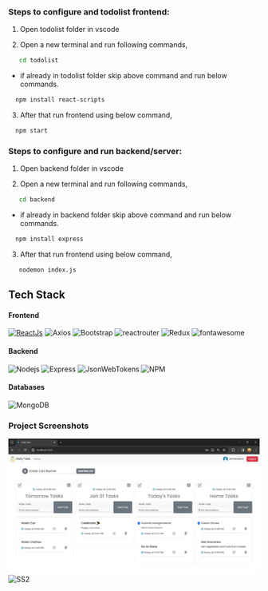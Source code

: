 ### Steps to configure and todolist frontend:

1. Open todolist folder in vscode 

2. Open a new terminal and run following commands,

```bash
   cd todolist
```
- if already in todolist folder skip above command and run below commands.

```bash
  npm install react-scripts
```

3. After that run frontend using below command,

```bash
  npm start
```

### Steps to configure and run backend/server:

1. Open backend folder in vscode 

2. Open a new terminal and run following commands,

```bash
   cd backend
```
- if already in backend folder skip above command and run below commands.

```bash
  npm install express
```

3. After that run frontend using below command,

```bash
   nodemon index.js
```

## Tech Stack

#### Frontend
[![ReactJs](https://img.shields.io/badge/react-%2320232a.svg?style=for-the-badge&logo=react&logoColor=%2361DAFB)](https://github.com/DurgeshBhoye/Instagram-Clone-App)
![Axios](https://img.shields.io/badge/axios-5A29E4?style=for-the-badge&labelColor=black&logo=axios&logoColor=white)
![Bootstrap](https://img.shields.io/badge/bootstrap-%23563D7C.svg?style=for-the-badge&logo=bootstrap&logoColor=white)
![reactrouter](https://img.shields.io/badge/react_router_dom-CA4245?style=for-the-badge&labelColor=black&logo=reactrouter&logoColor=white)
![Redux](https://img.shields.io/badge/Redux-593D88?style=for-the-badge&logo=redux&logoColor=white)
![fontawesome](https://img.shields.io/badge/fontawesome-%2320232a.svg?style=for-the-badge&logo=fontawesome&logoColor=#528DD7)

#### Backend
![Nodejs](https://img.shields.io/badge/Node.js-337733?style=for-the-badge&labelColor=black&logo=node.js&logoColor=3C873A)
![Express](https://img.shields.io/badge/Express.js-000000?style=for-the-badge&logo=express&logoColor=white)
![JsonWebTokens](https://img.shields.io/badge/jwt-000000?style=for-the-badge&logo=jsonwebtokens&logoColor=purple)
![NPM](https://img.shields.io/badge/NPM-%23121011.svg?style=for-the-badge&logo=npm&logoColor=red)

#### Databases
![MongoDB](https://img.shields.io/badge/MongoDB-darkgreen?style=for-the-badge&labelColor=black&logo=mongodb&logoColor=darkgreen)


### Project Screenshots 
<img src="img/screenshot1.jpg" alt="SS1">
<img src="img/screenshot2.jpg" alt="SS2">

